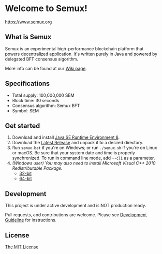 # Welcome to Semux!

https://www.semux.org

## What is Semux

Semux is an experimental high-performance blockchain platform that powers decentralized application. It's written purely in Java and powered by delegated BFT consensus algorithm.

More info can be found at our [Wiki page](https://github.com/semuxproject/semux/wiki).

## Specifications

* Total supply: 100,000,000 SEM
* Block time: 30 seconds
* Consensus algorithm: Semux BFT
* Symbol: SEM

## Get started

1. Download and install [Java SE Runtime Environment 8](http://www.oracle.com/technetwork/java/javase/downloads/jre8-downloads-2133155.html).
2. Download the [Latest Release](https://github.com/semuxproject/semux/releases) and unpack it to a desired directory.
3. Run ``semux.bat`` if you're on Windows; or run ``./semux.sh`` if you're on Linux or macOS. Be sure that your system date and time is properly synchronized. To run in command line mode, add ``--cli`` as a parameter.
4. *(Windows user) You may also need to install Microsoft Visual C++ 2010 Redistributable Package.*
    - [32-bit](http://www.microsoft.com/en-us/download/details.aspx?id=5555)
    - [64-bit](https://www.microsoft.com/en-us/download/details.aspx?id=14632)

## Development

This project is under active development and is NOT production ready.

Pull requests, and contributions are welcome. Please see [Development Guideline](https://github.com/semuxproject/semux/wiki/Development-Guideline) for instructions.

## License

[The MIT License](./LICENSE)
